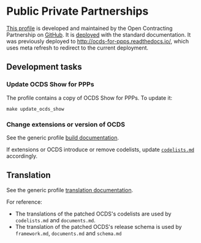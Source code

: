 # Public Private Partnerships

[This profile](https://standard.open-contracting.org/profiles/ppp/latest/en/) is developed and maintained by the Open Contracting Partnership on [GitHub](https://github.com/open-contracting-extensions/public-private-partnerships). It is [deployed](https://standard.open-contracting.org/profiles/ppp/) with the standard documentation. It was previously deployed to <http://ocds-for-ppps.readthedocs.io/>, which uses meta refresh to redirect to the current deployment.

## Development tasks

### Update OCDS Show for PPPs

The profile contains a copy of OCDS Show for PPPs. To update it:

```shell
make update_ocds_show
```

### Change extensions or version of OCDS

See the generic profile [build documentation](technical/build).

If extensions or OCDS introduce or remove codelists, update [`codelists.md`](https://github.com/open-contracting-extensions/public-private-partnerships/blob/master/docs/reference/codelists.md) accordingly.

## Translation

See the generic profile [translation documentation](translation).

For reference:

* The translations of the patched OCDS's codelists are used by `codelists.md` and `documents.md`.
* The translation of the patched OCDS's release schema is used by `framework.md`, `documents.md` and `schema.md`
